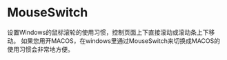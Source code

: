 # MouseSwitch

设置Windows的鼠标滚轮的使用习惯，控制页面上下直接滚动或滚动条上下移动。
如果您用开MACOS，在windows里通过MouseSwitch来切换成MACOS的使用习惯会非常地方便。
